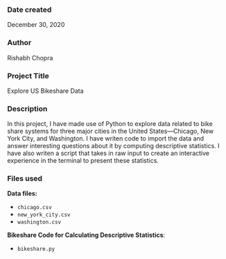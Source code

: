 ### Date created
December 30, 2020

### Author
Rishabh Chopra

### Project Title
Explore US Bikeshare Data

### Description
In this project, I have made use of Python to explore data related to bike share systems for three major cities in the United States—Chicago, New York City, and Washington. I have writen code to import the data and answer interesting questions about it by computing descriptive statistics. I have also writen a script that takes in raw input to create an interactive experience in the terminal to present these statistics.

### Files used
__Data files:__
- `chicago.csv`
- `new_york_city.csv`
- `washington.csv` 

__Bikeshare Code for Calculating Descriptive Statistics__: 
- `bikeshare.py`

